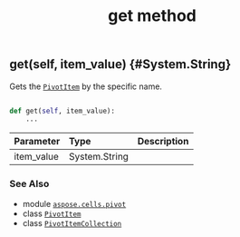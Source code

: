 ﻿---
title: get method
second_title: Aspose.Cells for Python via .NET API References
description: 
type: docs
weight: 30
url: /aspose.cells.pivot/pivotitemcollection/get/
is_root: false
---

## get(self, item_value) {#System.String}

Gets the [`PivotItem`](/cells/python-net/aspose.cells.pivot/pivotitem) by the specific name.



```python

def get(self, item_value):
    ...
```


| Parameter | Type | Description |
| :- | :- | :- |
| item_value | System.String |  |



### See Also
* module [`aspose.cells.pivot`](../../)
* class [`PivotItem`](/cells/python-net/aspose.cells.pivot/pivotitem)
* class [`PivotItemCollection`](/cells/python-net/aspose.cells.pivot/pivotitemcollection)
